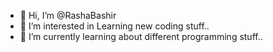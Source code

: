 - 👋 Hi, I’m @RashaBashir
- 👀 I’m interested in Learning new coding stuff..
- 🌱 I’m currently learning about different programming stuff..

<!---
RashaBashir/RashaBashir is a ✨ special ✨ repository because its `README.md` (this file) appears on your GitHub profile.
You can click the Preview link to take a look at your changes.
--->
